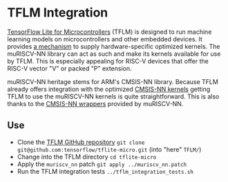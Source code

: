 # TFLM Integration
[TensorFlow Lite for Microcontrollers](https://www.tensorflow.org/lite/microcontrollers) (TFLM) is designed to run machine learning models on microcontrollers and other embedded devices. It provides [a mechanism](https://github.com/tensorflow/tflite-micro/blob/main/tensorflow/lite/micro/docs/optimized_kernel_implementations.md) to supply hardware-specific optimized kernels. The muRISCV-NN library can act as such and make its kernels available for use by TFLM. This is especially appealing for RISC-V devices that offer the RISC-V vector "V" or packed "P" extension.

muRISCV-NN heritage stems for ARM's CMSIS-NN library. Because TFLM already offers integration with the optimized [CMSIS-NN kernels](https://github.com/tensorflow/tflite-micro/tree/main/tensorflow/lite/micro/kernels/cmsis_nn) getting TFLM to use the muRISCV-NN kernels is quite straightforward. This is also thanks to the [CMSIS-NN wrappers](./Include/CMSIS) provided by muRISCV-NN.

## Use
- Clone the [TFLM GitHub repository](https://github.com/tensorflow/tflite-micro) `git clone git@github.com:tensorflow/tflite-micro.git` (into "here" `TFLM/`)
- Change into the TFLM directory `cd tflite-micro`
- Apply the `muriscv_nn` patch `git apply ../muriscv_nn.patch`
- Run the TFLM integration tests `../tflm_integration_tests.sh`
